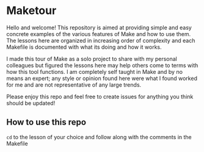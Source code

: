 # Maketour
Hello and welcome!  This repository is aimed at providing simple and
easy concrete examples of the various features of Make and how to use
them.  The lessons here are organized in increasing order of 
complexity and each Makefile is documented with what its doing and 
how it works.

I made this tour of Make as a solo project to share with my personal
colleagues but figured the lessons here may help others come to terms
with how this tool functions.  I am completely self taught in Make and
by no means an expert; any style or opinion found here were what I 
found worked for me and are not representative of any large trends.

Please enjoy this repo and feel free to create issues for anything 
you think should be updated!

## How to use this repo
`cd` to the lesson of your choice and follow along with the comments in the Makefile